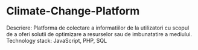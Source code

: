 # Climate-Change-Platform

Descriere: 			Platforma de colectare a informatiilor de la utilizatori cu scopul de a oferi solutii de optimizare a resurselor sau de imbunatatire a mediului. 
Technology stack: 	JavaScript, PHP, SQL

